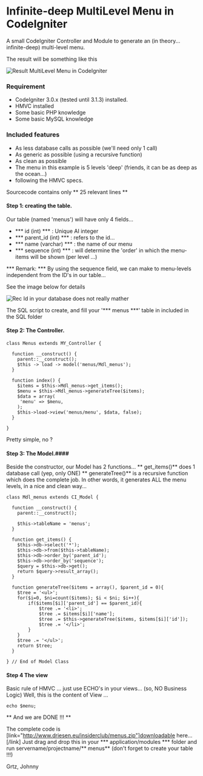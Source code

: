 # Infinite-deep MultiLevel Menu in CodeIgniter

A small CodeIgniter Controller and Module to generate an (in theory... infinite-deep) multi-level menu.

The result will be something like this

![Result MultiLevel Menu in CodeIgniter](http://www.driesen.eu/insiderclub/phil.png)

### Requirement ###

* CodeIgniter 3.0.x (tested until 3.1.3) installed.
* HMVC installed
* Some basic PHP knowledge
* Some basic MySQL knowledge

### Included features ###
* As less database calls as possible (we'll need only 1 call)
* As generic as possible (using a recursive function)
* As clean as possible
* The menu in this example is 5 levels 'deep' (friends, it can be as deep as the ocean...)
* following the HMVC specs.

Sourcecode contains only ** 25 relevant lines **

#### Step 1: creating the table. ####

Our table (named 'menus') will have only 4 fields...

* *** id (int) *** : Unique AI integer
* *** parent_id (int) *** : refers to the id...
* *** name (varchar) *** : the name of our menu
* *** sequence (int) *** : will determine the 'order' in which the menu-items will be shown (per level ...)

*** Remark: ***
By using the sequence field, we can make to menu-levels independent from the ID's in our table...

See the image below for details


![Rec Id in your database does not really mather](http://www.driesen.eu/insiderclub/phil2.png)



The SQL script to create, and fill your '*** menus ***' table in included in the SQL folder


#### Step 2: The Controller. ####

```
class Menus extends MY_Controller {

  function __construct() {
    parent::__construct();
    $this -> load -> model('menus/Mdl_menus');
  }

  function index() {
    $items = $this->Mdl_menus->get_items();
    $menu = $this->Mdl_menus->generateTree($items);
    $data = array(
     'menu' => $menu,
    );
    $this->load->view('menus/menu', $data, false);
  }

}
```

Pretty simple, no ?

#### Step 3: The Model.####
Beside the constructor, our Model has 2 functions...
** get_items()**  does 1 database call (yep, only ONE)
** generateTree()**  is a recursive function which does the complete job.
In other words, it generates ALL the menu levels, in a nice and clean way...

```
class Mdl_menus extends CI_Model {

  function __construct() {
    parent::__construct();

    $this->tableName = 'menus';
  }

  function get_items() {
    $this->db->select('*');
    $this->db->from($this->tableName);
    $this->db->order_by('parent_id');
    $this->db->order_by('sequence');
    $query = $this->db->get();
    return $query->result_array();
  }

  function generateTree($items = array(), $parent_id = 0){
    $tree = '<ul>';
    for($i=0, $ni=count($items); $i < $ni; $i++){
    	if($items[$i]['parent_id'] == $parent_id){
    		$tree .= '<li>';
    		$tree .= $items[$i]['name'];
    		$tree .= $this->generateTree($items, $items[$i]['id']);
    		$tree .= '</li>';
    	}
    }
    $tree .= '</ul>';
    return $tree;
  }

} // End of Model Class
```


#### Step 4 The view ####
Basic rule of HMVC ... just use ECHO's in your views... (so, NO Business Logic)
Well, this is the content of View ...
```
echo $menu;
```

** And we are DONE !!! **

The complete code is [link="http://www.driesen.eu/insiderclub/menus.zip"]downloadable here...[/link]
Just drag and drop this in your *** application/modules *** folder
and run servername/projectname/** menus**  (don't forget to create your table !!!)

Grtz,
Johnny

